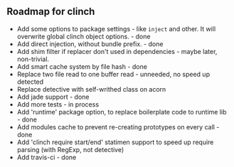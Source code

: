 ## Roadmap for clinch

  - Add some options to package settings - like `inject` and other. It will overwrite global clinch object options. - done
  - Add direct injection, without bundle prefix. - done
  - Add shim filter if replacer don't used in dependencies - maybe later, non-trivial.
  - Add smart cache system by file hash - done
  - Replace two file read to one buffer read - unneeded, no speed up detected
  - Replace detective with self-writhed class on acorn
  - Add jade support - done
  - Add more tests - in process
  - Add 'runtime' package option, to replace boilerplate code to runtime lib - done
  - Add modules cache to prevent re-creating prototypes on every call - done
  - Add 'clinch require start/end' statimen support to speed up require parsing (with RegExp, not detective)
  - Add travis-ci - done